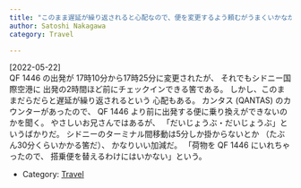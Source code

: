```yaml
---
title: "このまま遅延が繰り返されると心配なので、便を変更するよう頼むがうまくいかなかった"
author: Satoshi Nakagawa
category: Travel

---
```


[2022-05-22]  
 QF 1446 の出発が 17時10分から17時25分に変更されたが、
それでもシドニー国際空港に
出発の2時間ほど前にチェックインできる筈である。
しかし、このままだらだらと遅延が繰り返されるという
心配もある。
カンタス (QANTAS) のカウンターがあったので、
QF 1446 より前に出発する便に乗り換えができないのかを聞く。
やさしいお兄さんではあるが、
「だいじょうぶ・だいじょうぶ」というばかりだ。
シドニーのターミナル間移動は5分しか掛からないとか
（たぶん30分くらいかかる筈だ）、
かなりいい加減だ。
「荷物を QF 1446 にいれちゃったので、
搭乗便を替えるわけにはいかない」という。

- Category: [Travel](/categories.html#Travel)

